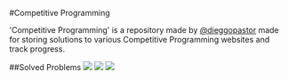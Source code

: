 #Competitive Programming

'Competitive Programming' is a repository made by [@dieggopastor](https://twitter.com/dieggopastor) made for storing solutions to various Competitive Programming websites and track progress. 

##Solved Problems
<img src="https://img.shields.io/badge/CodeForces-33-blue.svg">
<img src="https://img.shields.io/badge/ProjectEuler-7-orange.svg">
<img src="https://img.shields.io/badge/UVa-7-brightgreen.svg">
